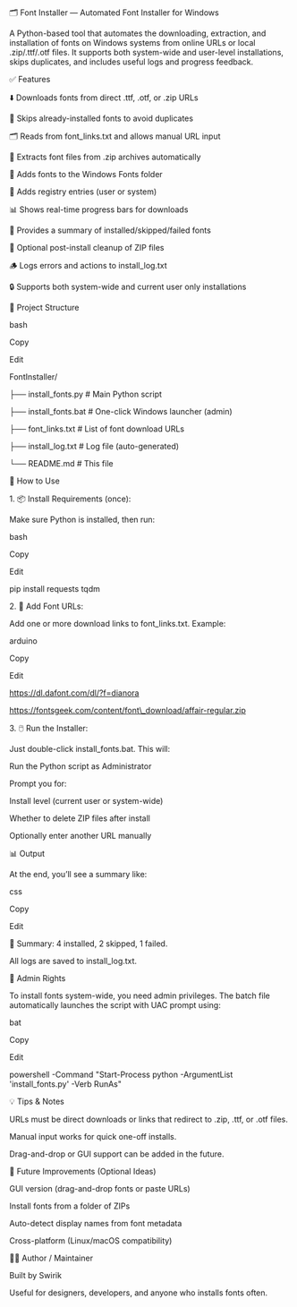 🗂️ Font Installer — Automated Font Installer for Windows

A Python-based tool that automates the downloading, extraction, and installation of fonts on Windows systems from online URLs or local .zip/.ttf/.otf files. It supports both system-wide and user-level installations, skips duplicates, and includes useful logs and progress feedback.



✅ Features

⬇️ Downloads fonts from direct .ttf, .otf, or .zip URLs



🧠 Skips already-installed fonts to avoid duplicates



🗂️ Reads from font\_links.txt and allows manual URL input



🧵 Extracts font files from .zip archives automatically



📝 Adds fonts to the Windows Fonts folder



🧱 Adds registry entries (user or system)



📊 Shows real-time progress bars for downloads



🧾 Provides a summary of installed/skipped/failed fonts



🧹 Optional post-install cleanup of ZIP files



🪵 Logs errors and actions to install\_log.txt



🔒 Supports both system-wide and current user only installations



📁 Project Structure

bash

Copy

Edit

FontInstaller/

├── install\_fonts.py         # Main Python script

├── install\_fonts.bat        # One-click Windows launcher (admin)

├── font\_links.txt           # List of font download URLs

├── install\_log.txt          # Log file (auto-generated)

└── README.md                # This file

🚀 How to Use

1\. 📦 Install Requirements (once):

Make sure Python is installed, then run:



bash

Copy

Edit

pip install requests tqdm

2\. 📝 Add Font URLs:

Add one or more download links to font\_links.txt. Example:



arduino

Copy

Edit

https://dl.dafont.com/dl/?f=dianora

https://fontsgeek.com/content/font\_download/affair-regular.zip

3\. 🖱️ Run the Installer:

Just double-click install\_fonts.bat. This will:



Run the Python script as Administrator



Prompt you for:



Install level (current user or system-wide)



Whether to delete ZIP files after install



Optionally enter another URL manually



📊 Output

At the end, you’ll see a summary like:



css

Copy

Edit

🎉 Summary: 4 installed, 2 skipped, 1 failed.

All logs are saved to install\_log.txt.



🔐 Admin Rights

To install fonts system-wide, you need admin privileges. The batch file automatically launches the script with UAC prompt using:



bat

Copy

Edit

powershell -Command "Start-Process python -ArgumentList 'install\_fonts.py' -Verb RunAs"

💡 Tips \& Notes

URLs must be direct downloads or links that redirect to .zip, .ttf, or .otf files.



Manual input works for quick one-off installs.



Drag-and-drop or GUI support can be added in the future.



📌 Future Improvements (Optional Ideas)

GUI version (drag-and-drop fonts or paste URLs)



Install fonts from a folder of ZIPs



Auto-detect display names from font metadata



Cross-platform (Linux/macOS compatibility)



👨‍💻 Author / Maintainer

Built by Swirik

Useful for designers, developers, and anyone who installs fonts often.

